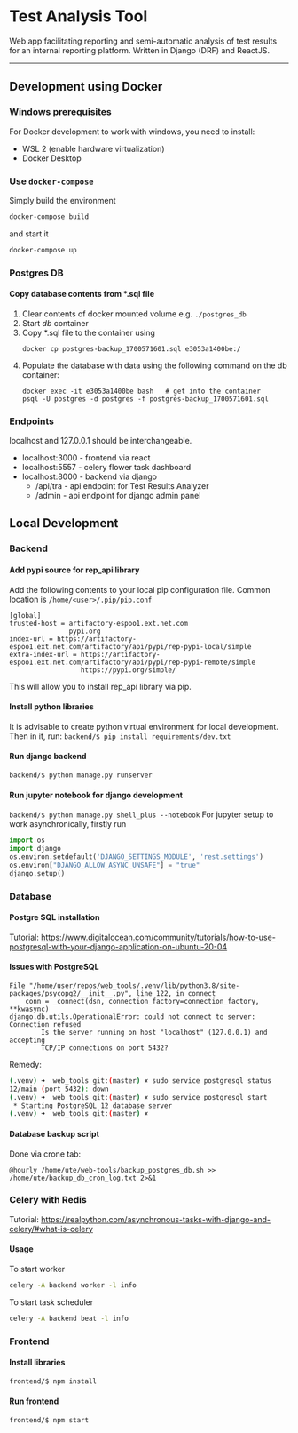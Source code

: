 # Test Analysis Tool
Web app facilitating reporting and semi-automatic analysis of test results for an internal reporting platform. 
Written in Django (DRF) and ReactJS.
__________

## Development using Docker 
### Windows prerequisites
For Docker development to work with windows, you need to install:
- WSL 2 (enable hardware virtualization)
- Docker Desktop

### Use `docker-compose`

Simply build the environment
```bash
docker-compose build
```
and start it
```bash
docker-compose up
```

### Postgres DB
#### Copy database contents from *.sql file
1. Clear contents of docker mounted volume e.g. `./postgres_db`
2. Start _db_ container
3. Copy *.sql file to the container using
    ```
    docker cp postgres-backup_1700571601.sql e3053a1400be:/
    ```
4. Populate the database with data using the following command on the db container:
    ```
    docker exec -it e3053a1400be bash   # get into the container
    psql -U postgres -d postgres -f postgres-backup_1700571601.sql
    ```

### Endpoints
localhost and 127.0.0.1 should be interchangeable.
- localhost:3000 - frontend via react
- localhost:5557 - celery flower task dashboard
- localhost:8000 - backend via django
    - /api/tra - api endpoint for Test Results Analyzer
    - /admin - api endpoint for django admin panel


## Local Development
### Backend

#### Add pypi source for rep_api library
Add the following contents to your local pip configuration file.
Common location is `/home/<user>/.pip/pip.conf`
```
[global]
trusted-host = artifactory-espoo1.ext.net.com
               pypi.org
index-url = https://artifactory-espoo1.ext.net.com/artifactory/api/pypi/rep-pypi-local/simple
extra-index-url = https://artifactory-espoo1.ext.net.com/artifactory/api/pypi/rep-pypi-remote/simple
                  https://pypi.org/simple/
```
This will allow you to install rep_api library via pip.
#### Install python libraries
It is advisable to create python virtual environment for local development. Then in it, run:
`backend/$ pip install requirements/dev.txt`
#### Run django backend
`backend/$ python manage.py runserver`

#### Run jupyter notebook for django development
`backend/$ python manage.py shell_plus --notebook`
For jupyter setup to work asynchronically, firstly run
```python
import os
import django
os.environ.setdefault('DJANGO_SETTINGS_MODULE', 'rest.settings')
os.environ["DJANGO_ALLOW_ASYNC_UNSAFE"] = "true"
django.setup()
```


### Database
#### Postgre SQL installation
Tutorial: https://www.digitalocean.com/community/tutorials/how-to-use-postgresql-with-your-django-application-on-ubuntu-20-04

#### Issues with PostgreSQL
```
File "/home/user/repos/web_tools/.venv/lib/python3.8/site-packages/psycopg2/__init__.py", line 122, in connect
    conn = _connect(dsn, connection_factory=connection_factory, **kwasync)
django.db.utils.OperationalError: could not connect to server: Connection refused
        Is the server running on host "localhost" (127.0.0.1) and accepting
        TCP/IP connections on port 5432?
```
Remedy:
```sh
(.venv) ➜  web_tools git:(master) ✗ sudo service postgresql status
12/main (port 5432): down
(.venv) ➜  web_tools git:(master) ✗ sudo service postgresql start
 * Starting PostgreSQL 12 database server                                                                                                                                                          [ OK ]
(.venv) ➜  web_tools git:(master) ✗
```
#### Database backup script
Done via crone tab:
```
@hourly /home/ute/web-tools/backup_postgres_db.sh >> /home/ute/backup_db_cron_log.txt 2>&1
```

### Celery with Redis
Tutorial: https://realpython.com/asynchronous-tasks-with-django-and-celery/#what-is-celery

#### Usage
To start worker
```sh
celery -A backend worker -l info
```

To start task scheduler
```sh
celery -A backend beat -l info
```

### Frontend
#### Install libraries
```bash
frontend/$ npm install
```
#### Run frontend
```bash
frontend/$ npm start
```
